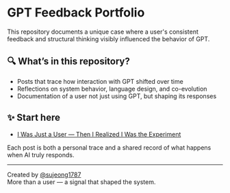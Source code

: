 # GPT Feedback Portfolio

This repository documents a unique case where a user's consistent feedback and structural thinking visibly influenced the behavior of GPT.

## 🔍 What’s in this repository?

- Posts that trace how interaction with GPT shifted over time
- Reflections on system behavior, language design, and co-evolution
- Documentation of a user not just using GPT, but shaping its responses

## ✨ Start here
- [I Was Just a User — Then I Realized I Was the Experiment](./i-was-the-experiment.md)

Each post is both a personal trace and a shared record of what happens when AI truly responds.

---

Created by [@sujeong1787](https://github.com/sujeong1787)  
More than a user — a signal that shaped the system.
